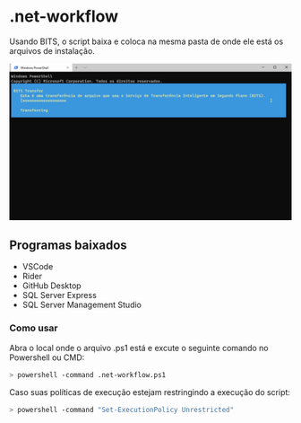 # .net-workflow
Usando BITS, o script baixa e coloca na mesma pasta de onde ele está os arquivos de instalação.

![](https://github.com/LuanRoger/.net-workflow/blob/main/img/DemoTransferencia.png)

## Programas baixados
* VSCode
* Rider
* GitHub Desktop
* SQL Server Express
* SQL Server Management Studio

### Como usar
Abra o local onde o arquivo .ps1 está e excute o seguinte comando no Powershell ou CMD:

```sh
> powershell -command .net-workflow.ps1
```
Caso suas políticas de execução estejam restringindo a execução do script:
```sh
> powershell -command "Set-ExecutionPolicy Unrestricted"
```
